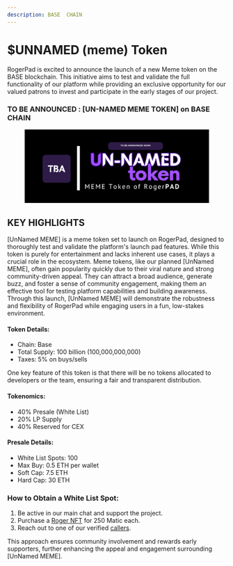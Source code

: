 ```yaml
---
description: BASE  CHAIN
---
```


# $UNNAMED (meme) Token

RogerPad is excited to announce the launch of a new Meme token on the BASE blockchain. This initiative aims to test and validate the full functionality of our platform while providing an exclusive opportunity for our valued patrons to invest and participate in the early stages of our project.

### TO BE ANNOUNCED : \[UN-NAMED MEME TOKEN] on BASE CHAIN

<figure><img src="../../../.gitbook/assets/17 (1).png" alt=""><figcaption></figcaption></figure>

## KEY HIGHLIGHTS

\[UnNamed MEME] is a meme token set to launch on RogerPad, designed to thoroughly test and validate the platform's launch pad features. While this token is purely for entertainment and lacks inherent use cases, it plays a crucial role in the ecosystem. Meme tokens, like our planned \[UnNamed MEME], often gain popularity quickly due to their viral nature and strong community-driven appeal. They can attract a broad audience, generate buzz, and foster a sense of community engagement, making them an effective tool for testing platform capabilities and building awareness. Through this launch, \[UnNamed MEME] will demonstrate the robustness and flexibility of RogerPad while engaging users in a fun, low-stakes environment.

#### Token Details:

* Chain: Base
* Total Supply: 100 billion (100,000,000,000)
* Taxes: 5% on buys/sells

One key feature of this token is that there will be no tokens allocated to developers or the team, ensuring a fair and transparent distribution.

#### Tokenomics:

* 40% Presale (White List)
* 20% LP Supply
* 40% Reserved for CEX

#### Presale Details:

* White List Spots: 100
* Max Buy: 0.5 ETH per wallet
* Soft Cap: 7.5 ETH
* Hard Cap: 30 ETH

### How to Obtain a White List Spot:

1. Be active in our main chat and support the project.
2. Purchase a [Roger NFT](../../../roger-eco-system/roger-eco-system/in-development/roger-nft.md) for 250 Matic each.
3. Reach out to one of our verified [callers](../../../partners/marketing-partners/).&#x20;

This approach ensures community involvement and rewards early supporters, further enhancing the appeal and engagement surrounding \[UnNamed MEME].
